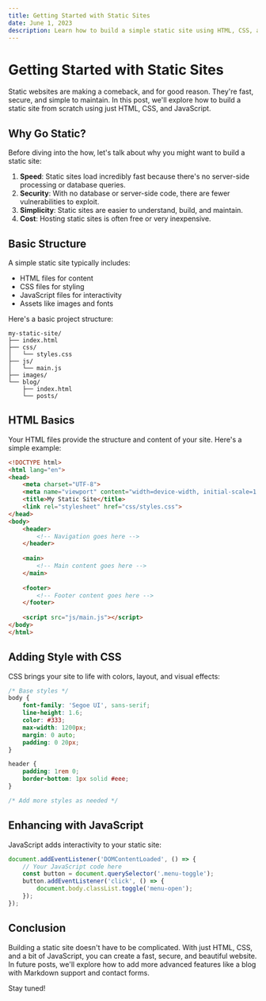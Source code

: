 ```yaml
---
title: Getting Started with Static Sites
date: June 1, 2023
description: Learn how to build a simple static site using HTML, CSS, and JavaScript without any complex frameworks.
---
```


# Getting Started with Static Sites

Static websites are making a comeback, and for good reason. They're fast, secure, and simple to maintain. In this post, we'll explore how to build a static site from scratch using just HTML, CSS, and JavaScript.

## Why Go Static?

Before diving into the how, let's talk about why you might want to build a static site:

1. **Speed**: Static sites load incredibly fast because there's no server-side processing or database queries.
2. **Security**: With no database or server-side code, there are fewer vulnerabilities to exploit.
3. **Simplicity**: Static sites are easier to understand, build, and maintain.
4. **Cost**: Hosting static sites is often free or very inexpensive.

## Basic Structure

A simple static site typically includes:

- HTML files for content
- CSS files for styling
- JavaScript files for interactivity
- Assets like images and fonts

Here's a basic project structure:

```
my-static-site/
├── index.html
├── css/
│   └── styles.css
├── js/
│   └── main.js
├── images/
└── blog/
    ├── index.html
    └── posts/
```

## HTML Basics

Your HTML files provide the structure and content of your site. Here's a simple example:

```html
<!DOCTYPE html>
<html lang="en">
<head>
    <meta charset="UTF-8">
    <meta name="viewport" content="width=device-width, initial-scale=1.0">
    <title>My Static Site</title>
    <link rel="stylesheet" href="css/styles.css">
</head>
<body>
    <header>
        <!-- Navigation goes here -->
    </header>
    
    <main>
        <!-- Main content goes here -->
    </main>
    
    <footer>
        <!-- Footer content goes here -->
    </footer>
    
    <script src="js/main.js"></script>
</body>
</html>
```

## Adding Style with CSS

CSS brings your site to life with colors, layout, and visual effects:

```css
/* Base styles */
body {
    font-family: 'Segoe UI', sans-serif;
    line-height: 1.6;
    color: #333;
    max-width: 1200px;
    margin: 0 auto;
    padding: 0 20px;
}

header {
    padding: 1rem 0;
    border-bottom: 1px solid #eee;
}

/* Add more styles as needed */
```

## Enhancing with JavaScript

JavaScript adds interactivity to your static site:

```javascript
document.addEventListener('DOMContentLoaded', () => {
    // Your JavaScript code here
    const button = document.querySelector('.menu-toggle');
    button.addEventListener('click', () => {
        document.body.classList.toggle('menu-open');
    });
});
```

## Conclusion

Building a static site doesn't have to be complicated. With just HTML, CSS, and a bit of JavaScript, you can create a fast, secure, and beautiful website. In future posts, we'll explore how to add more advanced features like a blog with Markdown support and contact forms.

Stay tuned! 
